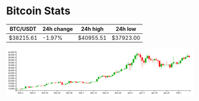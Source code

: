 # Bitcoin Stats

BTC/USDT|24h change|24h high|24h low|
|---|---|---|---|
|$38215.61|-1.97%|$40955.51|$37923.00|

<img src="./chart.svg">
